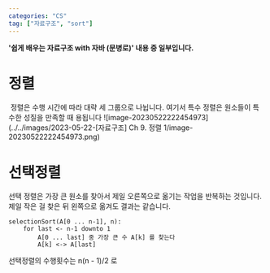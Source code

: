 ```yaml
---
categories: "CS"
tag: ["자료구조", "sort"]
---
```


<div class="notice--danger">
    <b>'쉽게 배우는 자료구조 with 자바 (문병로)' 내용 중 일부입니다.</b>
</div>

# 정렬

​	정렬은 수행 시간에 따라 대략 세 그룹으로 나뉩니다. 여기서 특수 정렬은 원소들이 특수한 성질을 만족할 때 용됩니다
![image-20230522222454973](../../images/2023-05-22-[자료구조] Ch 9. 정렬 1/image-20230522222454973.png)



# 선택정렬

선택 정렬은 가장 큰 원소를 찾아서 제일 오른쪽으로 옮기는 작업을 반복하는 것입니다. 제일 작은 걸 찾은 뒤 왼쪽으로 옮겨도 결과는 같습니다.

```
selectionSort(A[0 ... n-1], n):
	for last <- n-1 downto 1
		A[0 ... last] 중 가장 큰 수 A[k] 를 찾는다
		A[k] <-> A[last]
```

선택정렬의 수행횟수는 n(n - 1)/2 로 